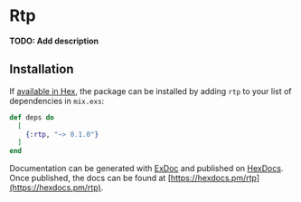 # Rtp

**TODO: Add description**

## Installation

If [available in Hex](https://hex.pm/docs/publish), the package can be installed
by adding `rtp` to your list of dependencies in `mix.exs`:

```elixir
def deps do
  [
    {:rtp, "~> 0.1.0"}
  ]
end
```

Documentation can be generated with [ExDoc](https://github.com/elixir-lang/ex_doc)
and published on [HexDocs](https://hexdocs.pm). Once published, the docs can
be found at [https://hexdocs.pm/rtp](https://hexdocs.pm/rtp).

